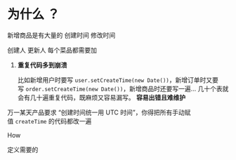 # 为什么 ？
新增商品是有大量的
创建时间
修改时间

创建人
更新人
每个菜品都需要加
1. **重复代码多到崩溃**
    
    比如新增用户时要写 `user.setCreateTime(new Date())`，新增订单时又要写 `order.setCreateTime(new Date())`，新增商品时还要写一遍... 几十个表就会有几十遍重复代码，既麻烦又容易漏写。
**容易出错且难维护**

万一某天产品要求 “创建时间统一用 UTC 时间”，你得把所有手动赋值 `createTime` 的代码都改一遍


How

定义需要的




